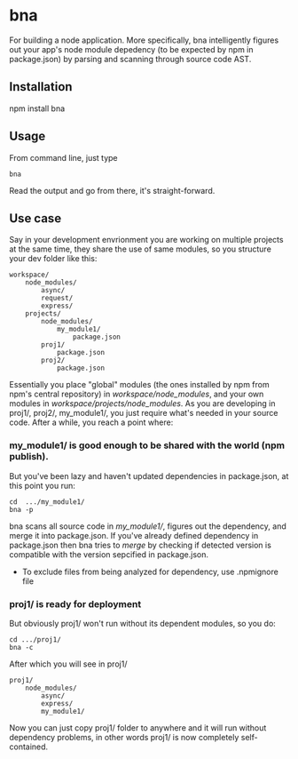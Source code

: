 # bna

For building a node application.  More specifically, bna intelligently figures out your app's node module depedency (to
be expected by npm in package.json) by parsing and scanning through source code AST.

## Installation

npm install bna

## Usage

From command line, just type

    bna

Read the output and go from there, it's straight-forward.

## Use case

Say in your development envrionment you are working on multiple projects at the same time, they share the use of same
modules, so you structure your dev folder like this:

    workspace/
        node_modules/
            async/
            request/
            express/
        projects/
            node_modules/
                my_module1/
                    package.json
            proj1/
                package.json
            proj2/
                package.json

Essentially you place "global" modules (the ones installed by npm from npm's central repository) in
*workspace/node_modules*, and your own modules in *workspace/projects/node_modules*.  As you are developing
in proj1/, proj2/, my_module1/, you just require what's needed in your source code.  After a while, you reach a point
where:

### my_module1/ is good enough to be shared with the world (npm publish).

But you've been lazy and haven't updated dependencies in package.json, at this point you run:

    cd  .../my_module1/
    bna -p

bna scans all source code in *my_module1/*, figures out the dependency, and merge it into package.json.  If you've
already defined dependency in package.json then bna tries to *merge* by checking if detected version is compatible with
the version sepcified in package.json.

* To exclude files from being analyzed for dependency, use .npmignore file

### proj1/ is ready for deployment

But obviously proj1/ won't run without its dependent modules, so you do:

    cd .../proj1/
    bna -c

After which you will see in proj1/

    proj1/
        node_modules/
            async/
            express/
            my_module1/

Now you can just copy proj1/ folder to anywhere and it will run without dependency problems, in other words proj1/
is now completely self-contained.
